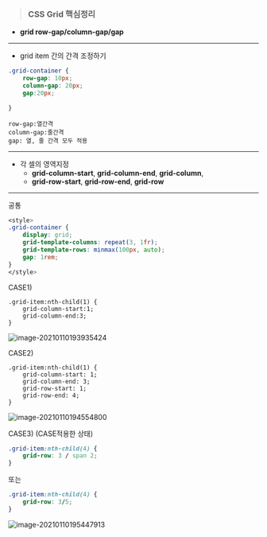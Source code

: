 > ### CSS Grid 핵심정리

- **grid row-gap/column-gap/gap**

---

- grid item 간의 간격 조정하기

```css
.grid-container {
    row-gap: 10px;
    column-gap: 20px;
    gap:20px;
    
}
```

```
row-gap:열간격
column-gap:줄간격
gap: 열, 줄 간격 모두 적용
```

---

- 각 셀의 영역지정
  - **grid-column-start**, **grid-column-end**, **grid-column**, 
  - **grid-row-start**, **grid-row-end**,  **grid-row**

---

공통

```css
<style>
.grid-container {
    display: grid;
    grid-template-columns: repeat(3, 1fr);
    grid-template-rows: minmax(100px, auto);
    gap: 1rem;
}
</style>

```

CASE1)

```
.grid-item:nth-child(1) {
	grid-column-start:1;
	grid-column-end:3;
}
```

![image-20210110193935424](C:\Users\OFFICE\AppData\Roaming\Typora\typora-user-images\image-20210110193935424.png)

CASE2)

```
.grid-item:nth-child(1) {
	grid-column-start: 1;
	grid-column-end: 3;
	grid-row-start: 1;
	grid-row-end: 4;
}
```

![image-20210110194554800](C:\Users\OFFICE\AppData\Roaming\Typora\typora-user-images\image-20210110194554800.png)

CASE3) (CASE적용한 상태)

```css
.grid-item:nth-child(4) {
    grid-row: 3 / span 2;
}
```

또는

```css
.grid-item:nth-child(4) {
    grid-row: 3/5;
}
```

![image-20210110195447913](C:\Users\OFFICE\AppData\Roaming\Typora\typora-user-images\image-20210110195447913.png)